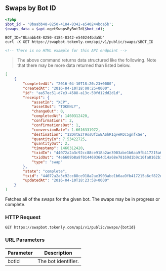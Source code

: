 ## Swaps by Bot ID

```php
<?php
$bot_id = '8baabb48-8250-4184-8342-e540244bda5b';
$swaps_data = $api->getSwapsByBotId($bot_id);
```

```shell
BOT_ID="8baabb48-8250-4184-8342-e540244bda5b"
curl -X GET https://swapbot.tokenly.com/api/v1/public/swaps/$BOT_ID
```

```html
<!-- There is no HTML example for this API endpoint -->
```

> The above command returns data structured like the following.  Note that there may be more data returned than listed below.

```json
[
    {
        "completedAt": "2016-04-10T18:20:23+0000",
        "createdAt": "2016-04-10T18:00:25+0000",
        "id": "aa57ec51-d7e3-4588-a13c-50fd12dd2d1d",
        "receipt": {
            "assetIn": "XCP",
            "assetOut": "TOKENLY",
            "changeOut": 0,
            "completedAt": 1460312420,
            "confirmations": 2,
            "confirmationsOut": 1,
            "conversionRate": 1.6616331972,
            "destination": "12DmtEzT9ssUfzwEAShR1qveRQc5gnfxGe",
            "quantityIn": 7.53422725,
            "quantityOut": 2,
            "timestamp": 1460312420,
            "txidIn": "44072a2a3c92cc88ce918a2ae3903abe1b6aa9fb417215a6cf822d75b0accf1c",
            "txidOut": "4e6609b8a8f014469364d14a68e78169d1b9c10fa8162b13dadfb84c5102573f",
            "type": "swap"
        },
        "state": "complete",
        "txid": "44072a2a3c92cc88ce918a2ae3903abe1b6aa9fb417215a6cf822d75b0accf1c",
        "updatedAt": "2016-04-10T18:23:58+0000"
    }
]
```


Fetches all of the swaps for the given bot.  The swaps may be in progress or complete.

### HTTP Request

`GET https://swapbot.tokenly.com/api/v1/public/swaps/{botId}`


### URL Parameters

Parameter | Description
--------- | -----------
botId     | The bot identifier.


